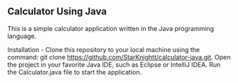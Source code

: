 ## Calculator Using Java
This is a simple calculator application written in the Java programming language.

Installation -
Clone this repository to your local machine using the command: git clone https://github.com/StarKnightt/calculator-java.git.
Open the project in your favorite Java IDE, such as Eclipse or IntelliJ IDEA.
Run the Calculator.java file to start the application.


